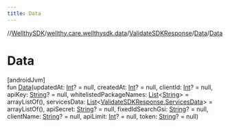 ```yaml
---
title: Data
---
```

//[WellthySDK](../../../../index.html)/[wellthy.care.wellthysdk.data](../../index.html)/[ValidateSDKResponse](../index.html)/[Data](index.html)/[Data](-data.html)



# Data



[androidJvm]\
fun [Data](-data.html)(updatedAt: [Int](https://kotlinlang.org/api/latest/jvm/stdlib/kotlin/-int/index.html)? = null, createdAt: [Int](https://kotlinlang.org/api/latest/jvm/stdlib/kotlin/-int/index.html)? = null, clientId: [Int](https://kotlinlang.org/api/latest/jvm/stdlib/kotlin/-int/index.html)? = null, apiKey: [String](https://kotlinlang.org/api/latest/jvm/stdlib/kotlin/-string/index.html)? = null, whitelistedPackageNames: [List](https://kotlinlang.org/api/latest/jvm/stdlib/kotlin.collections/-list/index.html)&lt;[String](https://kotlinlang.org/api/latest/jvm/stdlib/kotlin/-string/index.html)&gt; = arrayListOf(), servicesData: [List](https://kotlinlang.org/api/latest/jvm/stdlib/kotlin.collections/-list/index.html)&lt;[ValidateSDKResponse.ServicesData](../-services-data/index.html)&gt; = arrayListOf(), apiSecret: [String](https://kotlinlang.org/api/latest/jvm/stdlib/kotlin/-string/index.html)? = null, fixedIdSearchGsi: [String](https://kotlinlang.org/api/latest/jvm/stdlib/kotlin/-string/index.html)? = null, clientName: [String](https://kotlinlang.org/api/latest/jvm/stdlib/kotlin/-string/index.html)? = null, apiLimit: [Int](https://kotlinlang.org/api/latest/jvm/stdlib/kotlin/-int/index.html)? = null, token: [String](https://kotlinlang.org/api/latest/jvm/stdlib/kotlin/-string/index.html)? = null)




